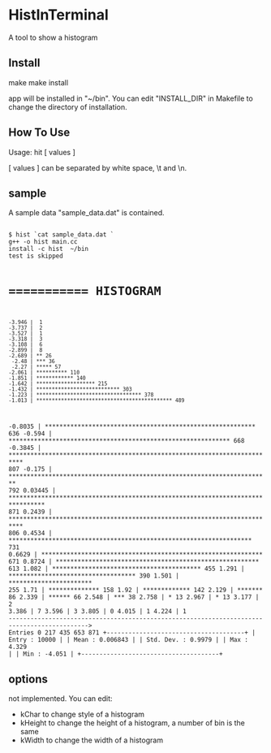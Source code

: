 # HistInTerminal

A tool to show a histogram

## Install

   make
   make install

app will be installed in "~/bin".
You can edit "INSTALL_DIR" in Makefile to change the directory of installation.

## How To Use

Usage: hit [ values ]

[ values ] can be separated by white space, \t and \n.

## sample 

A sample data "sample_data.dat" is contained.

<code>
$ hist `cat sample_data.dat `
g++ -o hist main.cc
install -c hist  ~/bin
test is skipped

  ===========
   HISTOGRAM
  ===========

    -3.946 |  1
    -3.737 |  2
    -3.527 |  1
    -3.318 |  3
    -3.108 |  6
    -2.899 |  8
    -2.689 | ** 26
     -2.48 | *** 36
     -2.27 | ***** 57
    -2.061 | ********** 110
    -1.851 | ************ 140
    -1.642 | ******************* 215
    -1.432 | *************************** 303
    -1.223 | ********************************** 378
    -1.013 | ******************************************** 489
   -0.8035 | ********************************************************** 636
    -0.594 | ************************************************************* 668
   -0.3845 | ************************************************************************** 807
    -0.175 | ************************************************************************ 792
   0.03445 | ******************************************************************************** 871
    0.2439 | ************************************************************************** 806
    0.4534 | ******************************************************************* 731
    0.6629 | ************************************************************* 671
    0.8724 | ******************************************************** 613
     1.082 | ***************************************** 455
     1.291 | *********************************** 390
     1.501 | *********************** 255
      1.71 | ************** 158
      1.92 | ************* 142
     2.129 | ******* 86
     2.339 | ****** 66
     2.548 | *** 38
     2.758 | * 13
     2.967 | * 13
     3.177 |  2
     3.386 |  7
     3.596 |  3
     3.805 |  0
     4.015 |  1
     4.224 |  1
-------------------------------------------------------------------------------------------->
   Entries 0                 217                 435                 653                 871
  +--------------------------------------+
  | Entry     :                    10000 |
  | Mean      :                 0.006843 |
  | Std. Dev. :                   0.9979 |
  | Max       :                    4.329 |
  | Min       :                   -4.051 |
  +--------------------------------------+
</code>

## options 

not implemented.
You can edit:

- kChar to change style of a histogram
- kHeight to change the height of a histogram, a number of bin is the same
- kWidth to change the width of a histogram
